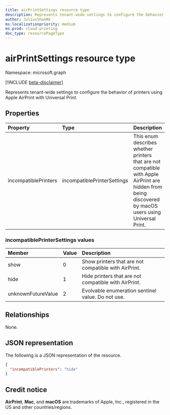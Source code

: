 ```yaml
---
title: airPrintSettings resource type
description: Represents tenant-wide settings to configure the behavior of printers using Apple AirPrint with Universal Print.
author: JuliusShanMS
ms.localizationpriority: medium
ms.prod: cloud-printing
doc_type: resourcePageType
---
```


# airPrintSettings resource type

Namespace: microsoft.graph

[!INCLUDE [beta-disclaimer](../../includes/beta-disclaimer.md)]

Represents tenant-wide settings to configure the behavior of printers using Apple AirPrint with Universal Print.

## Properties
|Property|Type|Description|
|:---|:---|:---|
|incompatiblePrinters|incompatiblePrinterSettings|This enum describes whether printers that are not compatible with Apple AirPrint are hidden from being discovered by macOS users using Universal Print.|

### incompatiblePrinterSettings values 

|Member|Value|Description|
|:---|:---|:---|
|show|0|Show printers that are not compatible with AirPrint.|
|hide|1|Hide printers that are not compatible with AirPrint.|
|unknownFutureValue|2|Evolvable enumeration sentinel value. Do not use.|

## Relationships
None.

## JSON representation
The following is a JSON representation of the resource.
<!-- {
  "blockType": "resource",
  "@odata.type": "microsoft.graph.airPrintSettings"
}
-->
``` json
{
  "incompatiblePrinters": "hide"
}
```

## Credit notice

**AirPrint**, **Mac**, and **macOS** are trademarks of Apple, Inc., registered in the US and other countries/regions.
